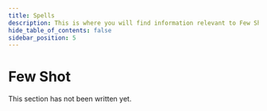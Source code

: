 ```yaml
---
title: Spells
description: This is where you will find information relevant to Few Shots.
hide_table_of_contents: false
sidebar_position: 5
---
```


# Few Shot

This section has not been written yet.
